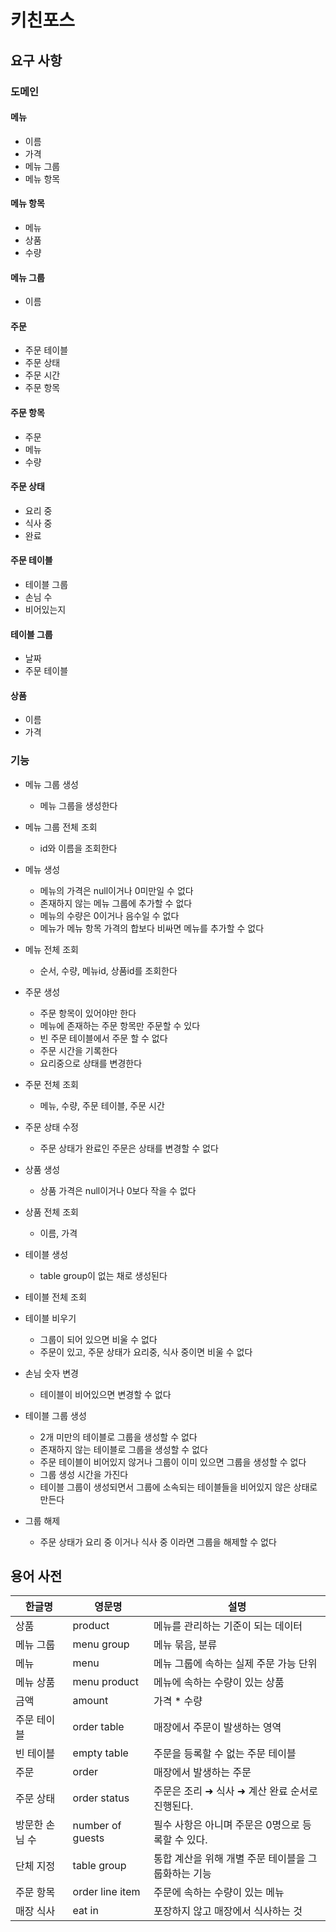 # 키친포스

## 요구 사항

### 도메인

#### 메뉴

- 이름
- 가격
- 메뉴 그룹
- 메뉴 항목

#### 메뉴 항목

- 메뉴
- 상품
- 수량

#### 메뉴 그룹

- 이름

#### 주문

- 주문 테이블
- 주문 상태
- 주문 시간
- 주문 항목

#### 주문 항목

- 주문
- 메뉴
- 수량

#### 주문 상태

- 요리 중
- 식사 중
- 완료

#### 주문 테이블

- 테이블 그룹
- 손님 수
- 비어있는지

#### 테이블 그룹

- 날짜
- 주문 테이블

#### 상품

- 이름
- 가격

### 기능

- 메뉴 그룹 생성
    - 메뉴 그룹을 생성한다
- 메뉴 그룹 전체 조회
    - id와 이름을 조회한다

- 메뉴 생성
    - 메뉴의 가격은 null이거나 0미만일 수 없다
    - 존재하지 않는 메뉴 그룹에 추가할 수 없다
    - 메뉴의 수량은 0이거나 음수일 수 없다
    - 메뉴가 메뉴 항목 가격의 합보다 비싸면 메뉴를 추가할 수 없다
- 메뉴 전체 조회
    - 순서, 수량, 메뉴id, 상품id를 조회한다


- 주문 생성
    - 주문 항목이 있어야만 한다
    - 메뉴에 존재하는 주문 항목만 주문할 수 있다
    - 빈 주문 테이블에서 주문 할 수 없다
    - 주문 시간을 기록한다
    - 요리중으로 상태를 변경한다
- 주문 전체 조회
    - 메뉴, 수량, 주문 테이블, 주문 시간
- 주문 상태 수정
    - 주문 상태가 완료인 주문은 상태를 변경할 수 없다

- 상품 생성
    - 상품 가격은 null이거나 0보다 작을 수 없다
- 상품 전체 조회
    - 이름, 가격

- 테이블 생성
    - table group이 없는 채로 생성된다
- 테이블 전체 조회
- 테이블 비우기
    - 그룹이 되어 있으면 비울 수 없다
    - 주문이 있고, 주문 상태가 요리중, 식사 중이면 비울 수 없다
- 손님 숫자 변경
    - 테이블이 비어있으면 변경할 수 없다

- 테이블 그룹 생성
    - 2개 미만의 테이블로 그룹을 생성할 수 없다
    - 존재하지 않는 테이블로 그룹을 생성할 수 없다
    - 주문 테이블이 비어있지 않거나 그룹이 이미 있으면 그룹을 생성할 수 없다
    - 그룹 생성 시간을 가진다
    - 테이블 그룹이 생성되면서 그룹에 소속되는 테이블들을 비어있지 않은 상태로 만든다

- 그룹 해제
    - 주문 상태가 요리 중 이거나 식사 중 이라면 그룹을 해제할 수 없다

## 용어 사전

| 한글명      | 영문명              | 설명                            |
|----------|------------------|-------------------------------|
| 상품       | product          | 메뉴를 관리하는 기준이 되는 데이터           |
| 메뉴 그룹    | menu group       | 메뉴 묶음, 분류                     |
| 메뉴       | menu             | 메뉴 그룹에 속하는 실제 주문 가능 단위        |
| 메뉴 상품    | menu product     | 메뉴에 속하는 수량이 있는 상품             |
| 금액       | amount           | 가격 * 수량                       |
| 주문 테이블   | order table      | 매장에서 주문이 발생하는 영역              |
| 빈 테이블    | empty table      | 주문을 등록할 수 없는 주문 테이블           |
| 주문       | order            | 매장에서 발생하는 주문                  |
| 주문 상태    | order status     | 주문은 조리 ➜ 식사 ➜ 계산 완료 순서로 진행된다. |
| 방문한 손님 수 | number of guests | 필수 사항은 아니며 주문은 0명으로 등록할 수 있다. |
| 단체 지정    | table group      | 통합 계산을 위해 개별 주문 테이블을 그룹화하는 기능 |
| 주문 항목    | order line item  | 주문에 속하는 수량이 있는 메뉴             |
| 매장 식사    | eat in           | 포장하지 않고 매장에서 식사하는 것           |
